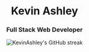 <h1 align="center">Kevin Ashley</h1>
<h3 align="center">Full Stack Web Developer</h3>
<div align="center">
    <img 
        src="https://github-readme-streak-stats.herokuapp.com/?user=KevinAshley&theme=github-dark&hide_border=true&fire=ff6600&ring=ffc700" 
        alt="KevinAshley's GitHub streak"
    />
</div>
